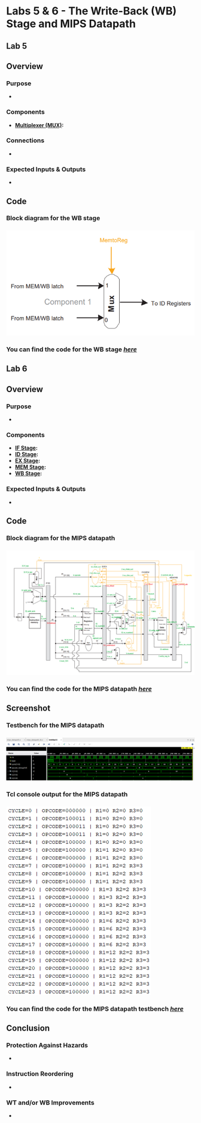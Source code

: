 # Labs 5 & 6 - The Write-Back (WB) Stage and MIPS Datapath

## Lab 5
## Overview
### Purpose
- 
### Components
- [**Multiplexer (MUX)**](https://github.com/fctanglao/ComputerArchitectureLabs/blob/main/Labs%205%20%26%206/mux_2x1_32bit.v)**:**
### Connections
- 
### Expected Inputs & Outputs
- 

## Code
### Block diagram for the WB stage
### ![Block diagram](https://github.com/fctanglao/ComputerArchitectureLabs/blob/main/Labs%205%20%26%206/wb%20stage%20block%20diagram.png)
### You can find the code for the WB stage [*here*](https://github.com/fctanglao/ComputerArchitectureLabs/blob/main/Labs%205%20%26%206/wb_stage.v)

## Lab 6
## Overview
### Purpose
- 
### Components
- [**IF Stage**](https://github.com/fctanglao/ComputerArchitectureLabs/blob/main/Labs%205%20%26%206/if_stage.v)**:**
- [**ID Stage**](https://github.com/fctanglao/ComputerArchitectureLabs/blob/main/Labs%205%20%26%206/id_stage.v)**:**
- [**EX Stage**](https://github.com/fctanglao/ComputerArchitectureLabs/blob/main/Labs%205%20%26%206/ex_stage.v)**:**
- [**MEM Stage**](https://github.com/fctanglao/ComputerArchitectureLabs/blob/main/Labs%205%20%26%206/mem_stage.v)**:**
- [**WB Stage**](https://github.com/fctanglao/ComputerArchitectureLabs/blob/main/Labs%205%20%26%206/wb_stage.v)**:**
### Expected Inputs & Outputs
- 

## Code
### Block diagram for the MIPS datapath
### ![Block diagram](https://github.com/fctanglao/ComputerArchitectureLabs/blob/main/Labs%205%20%26%206/mips%20datapath%20block%20diagram.png)
### You can find the code for the MIPS datapath [*here*](https://github.com/fctanglao/ComputerArchitectureLabs/blob/main/Labs%205%20%26%206/mips_datapath.v)

## Screenshot
### Testbench for the MIPS datapath
### ![Testbench](https://github.com/fctanglao/ComputerArchitectureLabs/blob/main/Labs%205%20%26%206/mips%20datapath%20testbench.png)
### Tcl console output for the MIPS datapath
### ![Tcl console](https://github.com/fctanglao/ComputerArchitectureLabs/blob/main/Labs%205%20%26%206/mips%20datapath%20tcl%20console%20output.png)
### You can find the code for the MIPS datapath testbench [*here*](https://github.com/fctanglao/ComputerArchitectureLabs/blob/main/Labs%205%20%26%206/mips_datapath_tb.v)

## Conclusion
### Protection Against Hazards
-   
### Instruction Reordering
- 
### WT and/or WB Improvements
- 
